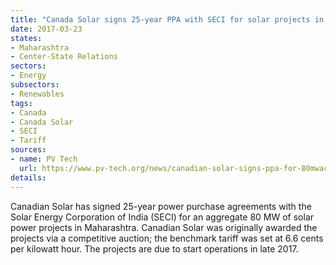 ```yaml
---
title: "Canada Solar signs 25-year PPA with SECI for solar projects in Maharashtra"
date: 2017-03-23
states:
- Maharashtra
- Center-State Relations
sectors:
- Energy
subsectors:
- Renewables
tags:
- Canada
- Canada Solar
- SECI
- Tariff
sources:
- name: PV Tech
  url: https://www.pv-tech.org/news/canadian-solar-signs-ppa-for-80mwac-of-solar-projects-in-indias-maharashtra
details:
---
```


Canadian Solar has signed 25-year power purchase agreements with the Solar Energy Corporation of India (SECI) for an aggregate 80 MW of solar power projects in Maharashtra. Canadian Solar was originally awarded the projects via a competitive auction; the benchmark tariff was set at 6.6 cents per kilowatt hour. The projects are due to start operations in late 2017.

